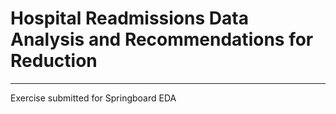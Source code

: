 # Hospital Readmissions Data Analysis and Recommendations for Reduction
***
Exercise submitted for Springboard EDA 
